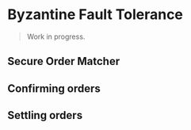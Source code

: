 # Byzantine Fault Tolerance

> Work in progress.

## Secure Order Matcher

## Confirming orders

## Settling orders